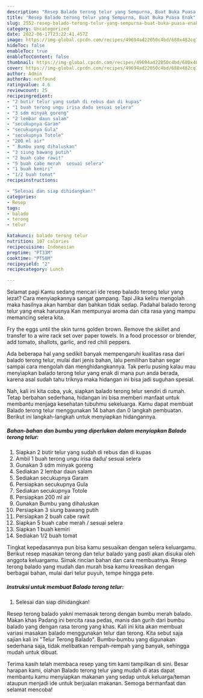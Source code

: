```yaml
---
description: "Resep Balado terong telur yang Sempurna, Buat Buka Puasa Enak"
title: "Resep Balado terong telur yang Sempurna, Buat Buka Puasa Enak"
slug: 2552-resep-balado-terong-telur-yang-sempurna-buat-buka-puasa-enak
category: Uncategorized
date: 2022-06-17T23:22:41.457Z
image: https://img-global.cpcdn.com/recipes/49694ad22050c4bd/680x482cq70/balado-terong-telur-foto-resep-utama.jpg
hideToc: false
enableToc: true
enableTocContent: false
thumbnail: https://img-global.cpcdn.com/recipes/49694ad22050c4bd/680x482cq70/balado-terong-telur-foto-resep-utama.jpg
cover: https://img-global.cpcdn.com/recipes/49694ad22050c4bd/680x482cq70/balado-terong-telur-foto-resep-utama.jpg
author: Admin
authorAv: notfound
ratingvalue: 4.6
reviewcount: 25
recipeingredient:
- "2 butir telur yang sudah di rebus dan di kupas"
- "1 buah terong ungu irisa dadu sesuai selera"
- "3 sdm minyak goreng"
- "2 lembar daun salam"
- "secukupnya Garam"
- "secukupnya Gula"
- "secukupnya Totole"
- "200 ml air"
- " Bumbu yang dihaluskan"
- "3 siung bawang putih"
- "2 buah cabe rawit"
- "5 buah cabe merah  sesuai selera"
- "1 buah kemiri"
- "1/2 buah tomat"
recipeinstructions:

- "Selesai dan siap dihidangkan!"
categories:
- Resep
tags:
- balado
- terong
- telur

katakunci: balado terong telur 
nutrition: 107 calories
recipecuisine: Indonesian
preptime: "PT33M"
cooktime: "PT58M"
recipeyield: "2"
recipecategory: Lunch

---
```



Selamat pagi Kamu sedang mencari ide resep balado terong telur yang lezat? Cara menyiapkannya sangat gampang. Tapi Jika keliru mengolah maka hasilnya akan hambar dan bahkan tidak sedap. Padahal balado terong telur yang enak harusnya Kan mempunyai aroma dan cita rasa yang mampu memancing selera kita.


Fry the eggs until the skin turns golden brown. Remove the skillet and transfer to a wire rack set over paper towels. In a food processor or blender, add tomato, shallots, garlic, and red chili peppers.

Ada beberapa hal yang sedikit banyak mempengaruhi kualitas rasa dari balado terong telur, mulai dari jenis bahan, lalu pemilihan bahan segar sampai cara mengolah dan menghidangkannya. Tak perlu pusing kalau mau menyiapkan balado terong telur yang enak di mana pun anda berada, karena asal sudah tahu triknya maka hidangan ini bisa jadi suguhan spesial.


Nah, kali ini kita coba, yuk, siapkan balado terong telur sendiri di rumah. Tetap berbahan sederhana, hidangan ini bisa memberi manfaat untuk membantu menjaga kesehatan tubuhmu sekeluarga. Kamu dapat membuat Balado terong telur menggunakan 14 bahan dan 0 langkah pembuatan. Berikut ini langkah-langkah untuk menyiapkan hidangannya.

<!--inarticleads1-->

##### Bahan-bahan dan bumbu yang diperlukan dalam menyiapkan Balado terong telur:

1. Siapkan 2 butir telur yang sudah di rebus dan di kupas
1. Ambil 1 buah terong ungu irisa dadu/ sesuai selera
1. Gunakan 3 sdm minyak goreng
1. Sediakan 2 lembar daun salam
1. Sediakan secukupnya Garam
1. Persiapkan secukupnya Gula
1. Sediakan secukupnya Totole
1. Persiapkan 200 ml air
1. Gunakan  Bumbu yang dihaluskan
1. Persiapkan 3 siung bawang putih
1. Persiapkan 2 buah cabe rawit
1. Siapkan 5 buah cabe merah / sesuai selera
1. Siapkan 1 buah kemiri
1. Sediakan 1/2 buah tomat


Tingkat kepedasannya pun bisa kamu sesuaikan dengan selera keluargamu. Berikut resep masakan terong dan telur balado yang pasti akan disukai oleh anggota keluargamu. Simak rincian bahan dan cara membuatnya. Resep terong balado yang mudah dan murah bisa kamu kreasikan dengan berbagai bahan, mulai dari telur puyuh, tempe hingga pete. 

<!--inarticleads2-->

##### Instruksi untuk membuat Balado terong telur:


1. Selesai dan siap dihidangkan!

Resep terong balado yakni memasak terong dengan bumbu merah balado. Makan khas Padang ini bercita rasa pedas, manis dan gurih dari bumbu balado yang dengan rasa terong yang khas. Kali ini kita akan membuat variasi masakan balado menggunakan telur dan terong. Kita sebut saja sajian kali ini &#34;Telur Terong Balado&#34;. Bumbu-bumbu yang digunakan sederhana saja, tidak melibatkan rempah-rempah yang banyak, sehingga mudah untuk dibuat. 

Terima kasih telah membaca resep yang tim kami tampilkan di sini. Besar harapan kami, olahan Balado terong telur yang mudah di atas dapat membantu kamu menyiapkan makanan yang sedap untuk keluarga/teman ataupun menjadi ide untuk berjualan makanan. Semoga bermanfaat dan selamat mencoba!
